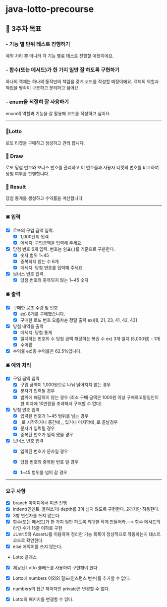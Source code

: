 # java-lotto-precourse
## 📌 3주차 목표
###  - 기능 별 단위 테스트 진행하기 
예외 처리 뿐 아니라 각 기능 별로 테스트 진행할 예정이에요.
### - 함수(또는 메서드)가 한 가지 일만 잘 하도록 구현하기
하나의 객체는 하나의 동작만의 책임을 갖게 코드를 작성할 예정이에요. 
객체의 역할과 책입을 명확이 구분하고 분리하고 싶어요.
### - enum을 적절히 잘 사용하기
enum의 역할과 기능을 잘 활용해 코드를 작성하고 싶어요.

----------------------------------------------------------------------------------------------------
### 💬Lotto 
로또 티켓을 구매하고 생성하고 관리 합니다.

### 💬 Draw 
로또 당첨 번호와 보너스 번호를 관리하고 이 번호들과 사용자 티켓의 번호를 비교하여 당첨 여부를 판별합니다.

### 💬 Result
당첨 통계를 생성하고 수익률을 계산합니다


------------------
### 🛎️ 입력
- [x] 로또의 구입 금액 입력. 
    - [x] 1,000단위 입력
    - [x] 메세지: 구입금액을 입력해 주세요.
- [x] 당첨 번호 6개  입력. 번호는 쉼표(,)를 기준으로 구분한다.
    - [x] 숫자 범위 1~45
    - [x] 중복되지 않는 수 6개
    - [x] 메세지: 당첨 번호를 입력해 주세요.
- [x] 보너스 번호 입력.
    - [x] 당첨 번호와 중복되지 않는 1~45 숫자
### 🛎️ 출력
- [x] 구매한 로또 수량 및 번호
    - [x] ex) 8개를 구매했습니다. 
    - [x] 구매한 로또 번호 오름차순 정렬 출력 ex)[8, 21, 23, 41, 42, 43]
- [x] 당첨 내역을 출력
    - [x] 메세지: 당첨 통계
    - [x] 일치하는 번호의 수 당첨 금액 해당하는 복권 수 ex) 3개 일치 (5,000원) - 1개
    - [x] 수익률
- [x] 수익률 ex)총 수익률은 62.5%입니다.

### 🛎️ 예외 처리
- [x] 구입 금액 입력
    - [x] 구입 금액이 1,000원으로 나눠 떨어지지 않는 경우
    - [x] 문자가 입력될 경우 
    - [x] 범위에 해당하지 않는 경우 (최소 구매 금액은 1000원 이상 구매하고동일인이 한 회차에 10만원을 초과해서 구매할 수 없다)
- [x] 당첨 번호 입력
    - [x] 입력된 번호가 1~45 범위를 넘는 경우
    - [x]  ,로 시작하거나 중간에 ,, 있거나 마지막에 ,로 끝날경우
    - [x] 문자가 입력될 경우
    - [x] 중복된 번호가 입력 됐을 경우
- [x] 보너스 번호 입력
    - [x] 입력된 번호가 문자일 경우
    - [x] 당첨 번호와 중복된 번호 일 경우
    - [x] 1~45 범위를 넘어 갈 경우


-----
### 요구 사항
- [x] branch 아이디에서 미션 진행
- [x] indent(인덴트, 들여쓰기) depth를 3이 넘지 않도록 구현한다. 2까지만 허용한다.
- [x] 3항 연산자를 쓰지 않는다.
- [x] 함수(또는 메서드)가 한 가지 일만 하도록 최대한 작게 만들어라.--> 함수 메서드의 라인 수가 15줄 이하로 구현
- [x] JUnit 5와 AssertJ를 이용하여 정리한 기능 목록이 정상적으로 작동하는지 테스트 코드로 확인한다.
- [x] else 예약어를 쓰지 않는다. 
- Lotto 클래스 
- [x] 제공된 Lotto 클래스를 사용하여 구현해야 한다.
- [x] Lotto에 numbers 이외의 필드(인스턴스 변수)를 추가할 수 없다.
- [x] numbers의 접근 제어자인 private은 변경할 수 없다.
- [x] Lotto의 패키지를 변경할 수 있다.




